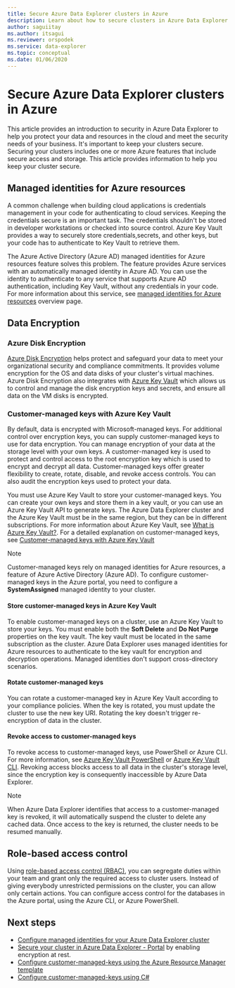 ```yaml
---
title: Secure Azure Data Explorer clusters in Azure
description: Learn about how to secure clusters in Azure Data Explorer.
author: saguiitay
ms.author: itsagui
ms.reviewer: orspodek
ms.service: data-explorer
ms.topic: conceptual
ms.date: 01/06/2020
---
```


# Secure Azure Data Explorer clusters in Azure

This article provides an introduction to security in Azure Data Explorer to help you protect your data and resources in the cloud and meet the security needs of your business. It's important to keep your clusters secure. Securing your clusters includes one or more Azure features that include secure access and storage. This article provides information to help you keep your cluster secure.

## Managed identities for Azure resources

A common challenge when building cloud applications is credentials management in your code for authenticating to cloud services. Keeping the credentials secure is an important task. The credentials shouldn't be stored in developer workstations or checked into source control. Azure Key Vault provides a way to securely store credentials,secrets, and other keys, but your code has to authenticate to Key Vault to retrieve them.

The Azure Active Directory (Azure AD) managed identities for Azure resources feature solves this problem. The feature provides Azure services with an automatically managed identity in Azure AD. You can use the identity to authenticate to any service that supports Azure AD authentication, including Key Vault, without any credentials in your code. For more information about this service, see [managed identities for Azure resources](/azure/active-directory/managed-identities-azure-resources/overview) overview page.

## Data Encryption

### Azure Disk Encryption

[Azure Disk Encryption](/azure/security/azure-security-disk-encryption-overview) helps protect and safeguard your data to meet your organizational security and compliance commitments. It provides volume encryption for the OS and data disks of your cluster's virtual machines. Azure Disk Encryption also integrates with [Azure Key Vault](/azure/key-vault/) which allows us to control and manage the disk encryption keys and secrets, and ensure all data on the VM disks is encrypted. 

### Customer-managed keys with Azure Key Vault

By default, data is encrypted with Microsoft-managed keys. For additional control over encryption keys, you can supply customer-managed keys to use for data encryption. You can manage encryption of your data at the storage level with your own keys. A customer-managed key is used to protect and control access to the root encryption key which is used to encrypt and decrypt all data. Customer-managed keys offer greater flexibility to create, rotate, disable, and revoke access controls. You can also audit the encryption keys used to protect your data.

You must use Azure Key Vault to store your customer-managed keys. You can create your own keys and store them in a key vault, or you can use an Azure Key Vault API to generate keys. The Azure Data Explorer cluster and the Azure Key Vault must be in the same region, but they can be in different subscriptions. For more information about Azure Key Vault, see [What is Azure Key Vault?](/azure/key-vault/key-vault-overview). For a detailed explanation on customer-managed keys, see [Customer-managed keys with Azure Key Vault](/azure/storage/common/storage-service-encryption)

> [!Note]
> Customer-managed keys rely on managed identities for Azure resources, a feature of Azure Active Directory (Azure AD). To configure customer-managed keys in the Azure portal, you need to configure a **SystemAssigned** managed identity to your cluster.

#### Store customer-managed keys in Azure Key Vault

To enable customer-managed keys on a cluster, use an Azure Key Vault to store your keys. You must enable both the **Soft Delete** and **Do Not Purge** properties on the key vault. The key vault must be located in the same subscription as the cluster. Azure Data Explorer uses managed identities for Azure resources to authenticate to the key vault for encryption and decryption operations. Managed identities don't support cross-directory scenarios.

#### Rotate customer-managed keys

You can rotate a customer-managed key in Azure Key Vault according to your compliance policies. When the key is rotated, you must update the cluster to use the new key URI. Rotating the key doesn't trigger re-encryption of data in the cluster. 

#### Revoke access to customer-managed keys

To revoke access to customer-managed keys, use PowerShell or Azure CLI. For more information, see [Azure Key Vault PowerShell](/powershell/module/az.keyvault/) or [Azure Key Vault CLI](/cli/azure/keyvault). Revoking access blocks access to all data in the cluster's storage level, since the encryption key is consequently inaccessible by Azure Data Explorer.

> [!Note]
> When Azure Data Explorer identifies that access to a customer-managed key is revoked, it will automatically suspend the cluster to delete any cached data. Once access to the key is returned, the cluster needs to be resumed manually.

## Role-based access control

Using [role-based access control (RBAC)](/azure/role-based-access-control/overview), you can segregate duties within your team and grant only the required access to cluster users. Instead of giving everybody unrestricted permissions on the cluster, you can allow only certain actions. You can configure access control for the databases in the Azure portal, using the Azure CLI, or Azure PowerShell.

## Next steps

* [Configure managed identities for your Azure Data Explorer cluster](managed-identities.md)
* [Secure your cluster in Azure Data Explorer - Portal](manage-cluster-security.md) by enabling encryption at rest.
* [Configure customer-managed-keys using the Azure Resource Manager template](customer-managed-keys-resource-manager.md)
* [Configure customer-managed-keys using C#](customer-managed-keys-csharp.md)

